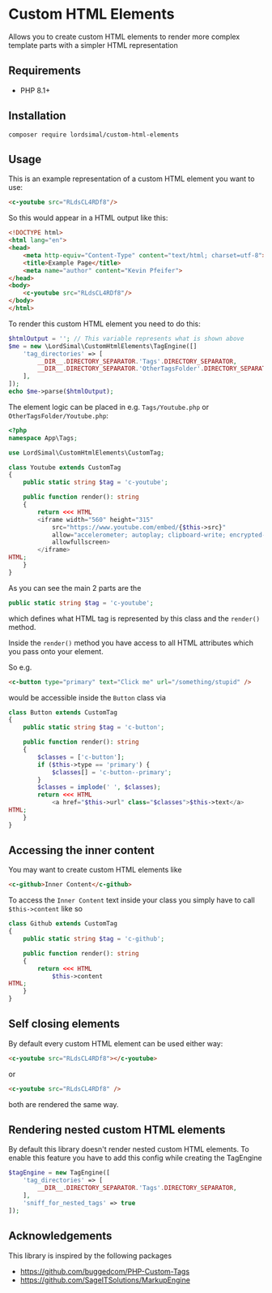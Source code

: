# Custom HTML Elements
Allows you to create custom HTML elements to render more complex template parts with a simpler HTML representation

## Requirements

* PHP 8.1+

## Installation

```shell
composer require lordsimal/custom-html-elements
```

## Usage

This is an example representation of a custom HTML element you want to use:

```html
<c-youtube src="RLdsCL4RDf8"/>
```

So this would appear in a HTML output like this:

```html
<!DOCTYPE html>
<html lang="en">
<head>
    <meta http-equiv="Content-Type" content="text/html; charset=utf-8">
    <title>Example Page</title>
    <meta name="author" content="Kevin Pfeifer">
</head>
<body> 
    <c-youtube src="RLdsCL4RDf8"/>
</body>
</html>
```

To render this custom HTML element you need to do this:

```php
$htmlOutput = ''; // This variable represents what is shown above
$me = new \LordSimal\CustomHtmlElements\TagEngine([]
    'tag_directories' => [
        __DIR__.DIRECTORY_SEPARATOR.'Tags'.DIRECTORY_SEPARATOR,
        __DIR__.DIRECTORY_SEPARATOR.'OtherTagsFolder'.DIRECTORY_SEPARATOR,
    ],
]);
echo $me->parse($htmlOutput);
```

The element logic can be placed in e.g. `Tags/Youtube.php` or `OtherTagsFolder/Youtube.php`:

```php
<?php
namespace App\Tags;

use LordSimal\CustomHtmlElements\CustomTag;

class Youtube extends CustomTag 
{
    public static string $tag = 'c-youtube';

    public function render(): string
    {
        return <<< HTML
        <iframe width="560" height="315" 
            src="https://www.youtube.com/embed/{$this->src}" 
            allow="accelerometer; autoplay; clipboard-write; encrypted-media; gyroscope; picture-in-picture" 
            allowfullscreen>
        </iframe>
HTML;
    }
}
```

As you can see the main 2 parts are the 

```php
public static string $tag = 'c-youtube';
```

which defines what HTML tag is represented by this class and the `render()` method.

Inside the `render()` method you have access to all HTML attributes which you pass onto your element.

So e.g.

```html
<c-button type="primary" text="Click me" url="/something/stupid" />
```

would be accessible inside the `Button` class via

```php
class Button extends CustomTag
{
    public static string $tag = 'c-button';

    public function render(): string
    {
        $classes = ['c-button'];
        if ($this->type == 'primary') {
            $classes[] = 'c-button--primary';
        }
        $classes = implode(' ', $classes);
        return <<< HTML
            <a href="$this->url" class="$classes">$this->text</a>
HTML;
    }
}
```

## Accessing the inner content

You may want to create custom HTML elements like
```html
<c-github>Inner Content</c-github>
```

To access the `Inner Content` text inside your class you simply have to call `$this->content` like so

```php
class Github extends CustomTag
{
    public static string $tag = 'c-github';

    public function render(): string
    {
        return <<< HTML
            $this->content
HTML;
    }
}
```

## Self closing elements

By default every custom HTML element can be used either way:

```html
<c-youtube src="RLdsCL4RDf8"></c-youtube>
```
or
```html
<c-youtube src="RLdsCL4RDf8" />
```

both are rendered the same way.

## Rendering nested custom HTML elements

By default this library doesn't render nested custom HTML elements. To enable this feature you have to add this config while creating the TagEngine

```php
$tagEngine = new TagEngine([
    'tag_directories' => [
        __DIR__.DIRECTORY_SEPARATOR.'Tags'.DIRECTORY_SEPARATOR,
    ],
    'sniff_for_nested_tags' => true
]);
```

## Acknowledgements

This library is inspired by the following packages

* https://github.com/buggedcom/PHP-Custom-Tags
* https://github.com/SageITSolutions/MarkupEngine